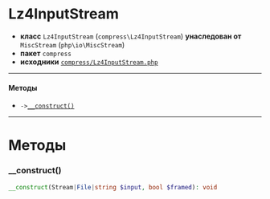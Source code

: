 # Lz4InputStream

- **класс** `Lz4InputStream` (`compress\Lz4InputStream`) **унаследован от** `MiscStream` (`php\io\MiscStream`)
- **пакет** `compress`
- **исходники** [`compress/Lz4InputStream.php`](./src/main/resources/JPHP-INF/sdk/compress/Lz4InputStream.php)


---

#### Методы

- `->`[`__construct()`](#method-__construct)

---
# Методы

<a name="method-__construct"></a>

### __construct()
```php
__construct(Stream|File|string $input, bool $framed): void
```